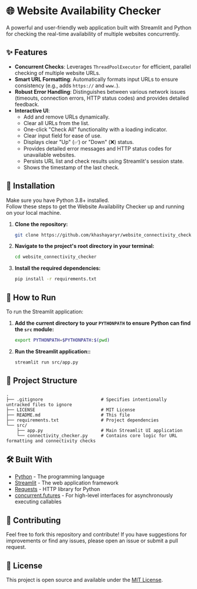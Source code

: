 # 🌐 Website Availability Checker

A powerful and user-friendly web application built with Streamlit and Python for checking the real-time availability of multiple websites concurrently.

## ✨ Features

* **Concurrent Checks**: Leverages `ThreadPoolExecutor` for efficient, parallel checking of multiple website URLs.
* **Smart URL Formatting**: Automatically formats input URLs to ensure consistency (e.g., adds `https://` and `www.`).
* **Robust Error Handling**: Distinguishes between various network issues (timeouts, connection errors, HTTP status codes) and provides detailed feedback.
* **Interactive UI**:
    * Add and remove URLs dynamically.
    * Clear all URLs from the list.
    * One-click "Check All" functionality with a loading indicator.
    * Clear input field for ease of use.
    * Displays clear "Up" (✅) or "Down" (❌) status.
    * Provides detailed error messages and HTTP status codes for unavailable websites.
    * Persists URL list and check results using Streamlit's session state.
    * Shows the timestamp of the last check.


## 🚀 Installation

Make sure you have Python 3.8+ installed.   
Follow these steps to get the Website Availability Checker up and running on your local machine.

1.  **Clone the repository:**
    ```bash
    git clone https://github.com/khashayaryr/website_connectivity_checker.git
    ```

2.  **Navigate to the project's root directory in your terminal:**
    ```bash
    cd website_connectivity_checker
    ```

3.  **Install the required dependencies:**
    ```bash
    pip install -r requirements.txt
    ```

## 🏃 How to Run

To run the Streamlit application:

1.  **Add the current directory to your `PYTHONPATH` to ensure Python can find the `src` module:**
    ```bash
    export PYTHONPATH=$PYTHONPATH:$(pwd)
    ```

2.  **Run the Streamlit application::**
    ```bash
    streamlit run src/app.py
    ```

## 📁 Project Structure
```
.
├── .gitignore                      # Specifies intentionally untracked files to ignore
├── LICENSE                         # MIT License
├── README.md                       # This file
├── requirements.txt                # Project dependencies
└── src/
    ├── app.py                      # Main Streamlit UI application
    └── connectivity_checker.py     # Contains core logic for URL formatting and connectivity checks
```

## 🛠️ Built With

* [Python](https://www.python.org/) - The programming language
* [Streamlit](https://streamlit.io/) - The web application framework
* [Requests](https://requests.readthedocs.io/) - HTTP library for Python
* [concurrent.futures](https://docs.python.org/3/library/concurrent.futures.html) - For high-level interfaces for asynchronously executing callables

## 🤝 Contributing

Feel free to fork this repository and contribute! If you have suggestions for improvements or find any issues, please open an issue or submit a pull request.

## 📄 License

This project is open source and available under the [MIT License](https://github.com/khashayaryr/website_connectivity_checker/blob/main/LICENSE).
